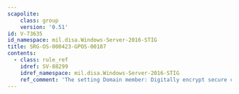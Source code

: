 ```yaml
---
scapolite:
    class: group
    version: '0.51'
id: V-73635
id_namespace: mil.disa.Windows-Server-2016-STIG
title: SRG-OS-000423-GPOS-00187
contents:
  - class: rule_ref
    idref: SV-88299
    idref_namespace: mil.disa.Windows-Server-2016-STIG
    ref_comment: 'The setting Domain member: Digitally encrypt secure channel ...'
---
```


